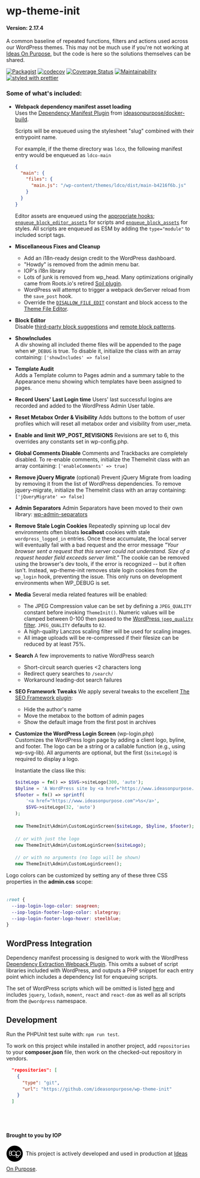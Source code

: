 # wp-theme-init

#### Version: 2.17.4

A common baseline of repeated functions, filters and actions used across our WordPress themes. This may not be much use if you're not working at [Ideas On Purpose](https://www.ideasonpurpose.com), but the code is here so the solutions themselves can be shared.

[![Packagist](https://badgen.net/packagist/v/ideasonpurpose/wp-theme-init)](https://packagist.org/packages/ideasonpurpose/wp-theme-init)
[![codecov](https://codecov.io/gh/ideasonpurpose/wp-theme-init/branch/master/graph/badge.svg)](https://codecov.io/gh/ideasonpurpose/wp-theme-init)
[![Coverage Status](https://coveralls.io/repos/github/ideasonpurpose/wp-theme-init/badge.svg)](https://coveralls.io/github/ideasonpurpose/wp-theme-init)
[![Maintainability](https://api.codeclimate.com/v1/badges/38a14503add2806a99bd/maintainability)](https://codeclimate.com/github/ideasonpurpose/wp-theme-init/maintainability)
[![styled with prettier](https://img.shields.io/badge/styled_with-prettier-ff69b4.svg)](https://github.com/prettier/prettier)

### Some of what's included:

- **Webpack dependency manifest asset loading**<br>
  Uses the [Dependency Manifest Plugin](https://github.com/ideasonpurpose/docker-build/blob/master/lib/DependencyManifestPlugin.js) from [ideasonpurpose/docker-build](https://github.com/ideasonpurpose/docker-build).

  Scripts will be enqueued using the stylesheet "slug" combined with their entrypoint name.

  For example, if the theme directory was `ldco`, the following manifest entry would be enqueued as `ldco-main`

  ```json
  {
    "main": {
      "files": {
        "main.js": "/wp-content/themes/ldco/dist/main-b4216f6b.js"
      }
    }
  }
  ```

  Editor assets are enqueued using the [appropriate hooks](https://developer.wordpress.org/block-editor/how-to-guides/enqueueing-assets-in-the-editor/#editor-content-scripts-and-styles); [`enqueue_block_editor_assets`](https://developer.wordpress.org/reference/hooks/enqueue_block_editor_assets/) for scripts and [`enqueue_block_assets`](https://developer.wordpress.org/reference/hooks/enqueue_block_assets/) for styles. All scripts are enqueued as ESM by adding the `type="module"` to included script tags.

- **Miscellaneous Fixes and Cleanup**
  - Add an i18n-ready design credit to the WordPress dashboard.
  - "Howdy" is removed from the admin menu bar.
  - IOP's i18n library
  - Lots of junk is removed from wp_head. Many optimizations originally came from Roots.io's retired [Soil plugin](https://roots.io/plugins/soil/).
  - WordPress will attempt to trigger a webpack devServer reload from the `save_post` hook.
  - Override the [`DISALLOW_FILE_EDIT`](https://developer.wordpress.org/apis/wp-config-php/#disable-the-plugin-and-theme-file-editor) constant and block access to the [Theme File Editor](https://wordpress.org/documentation/article/appearance-theme-file-editor-screen/).

- **Block Editor**<br>
  Disable [third-party block suggestions](https://developer.wordpress.org/block-editor/reference-guides/filters/editor-filters/#block-directory) and [ remote block patterns](https://developer.wordpress.org/block-editor/reference-guides/filters/editor-filters/#block-patterns).

- **ShowIncludes**<br>
  A div showing all included theme files will be appended to the page when `WP_DEBUG` is true. To disable it, initialize the class with an array containing: `['showIncludes' => false]`

- **Template Audit**<br>
  Adds a Template column to Pages admin and a summary table to the Appearance menu showing which templates have been assigned to pages.

- **Record Users' Last Login time**
  Users' last successful logins are recorded and added to the WordPress Admin User table.

- **Reset Metabox Order & Visibility**
  Adds buttons to the bottom of user profiles which will reset all metabox order and visibility from user_meta.

- **Enable and limit WP_POST_REVISIONS**
  Revisions are set to 6, this overrides any constants set in wp-config.php.

- **Global Comments Disable**
  Comments and Trackbacks are completely disabled. To re-enable comments, initialize the ThemeInit class with an array containing: `['enableComments' => true]`

- **Remove jQuery Migrate** (optional)
  Prevent jQuery Migrate from loading by removing it from the list of WordPress dependencies. To remove jquery-migrate, initialize the ThemeInit class with an array containing: `['jQueryMigrate' => false]`

- **Admin Separators**
  Admin Separators have been moved to their own library: [wp-admin-separators](https://github.com/ideasonpurpose/wp-admin-separators)

- **Remove Stale Login Cookies**
  Repeatedly spinning up local dev environments often bloats **localhost** cookies with stale `wordpress_logged_in` entries. Once these accumulate, the local server will eventually fail with a bad request and the error message _"Your browser sent a request that this server could not understand. Size of a request header field exceeds server limit."_ The cookie can be removed using the browser's dev tools, if the error is recognized -- but it often isn't. Instead, wp-theme-init removes stale login cookies from the `wp_login` hook, preventing the issue. This only runs on development environments when WP_DEBUG is set.

- **Media**
  Several media related features will be enabled:
  - The JPEG Compression value can be set by defining a `JPEG_QUALITY` constant before invoking `ThemeInit()`. Numeric values will be clamped between 0-100 then passed to the [WordPress `jpeg_quality` filter](https://developer.wordpress.org/reference/hooks/jpeg_quality/). `JPEG_QUALITY` defaults to `82`.
  - A high-quality Lanczos scaling filter will be used for scaling images.
  - All image uploads will be re-compressed if their filesize can be reduced by at least 75%.

- **Search**
  A few improvements to native WordPress search
  - Short-circuit search queries <2 characters long
  - Redirect query searches to `/search/`
  - Workaround leading-dot search failures

- **SEO Framework Tweaks**
  We apply several tweaks to the excellent [The SEO Framework plugin](https://theseoframework.com/):
  - Hide the author's name
  - Move the metabox to the bottom of admin pages
  - Show the default image from the first post in archives

- **Customize the WordPress Login Screen** (wp-login.php)<br>
  Customizes the WordPress login page by adding a client logo, byline, and footer. The logo can be a string or a callable function (e.g., using wp-svg-lib). All arguments are optional, but the first (`$siteLogo`) is required to display a logo.

  Instantiate the class like this:

  ```php
  $siteLogo = fn() => $SVG->siteLogo(300, 'auto');
  $byline = 'A WordPress site by <a href="https://www.ideasonpurpose.com">Ideas On Purpose</a>';
  $footer = fn() => sprintf(
      '<a href="https://www.ideasonpurpose.com">%s</a>',
      $SVG->siteLogo(32, 'auto')
  );

  new ThemeInit\Admin\CustomLoginScreen($siteLogo, $byline, $footer);

  // or with just the logo
  new ThemeInit\Admin\CustomLoginScreen($siteLogo);

  // or with no arguments (no logo will be shown)
  new ThemeInit\Admin\CustomLoginScreen();
  ```

Logo colors can be customized by setting any of these three CSS properties in the **admin.css** scope:

```css

:root {
  --iop-login-logo-color: seagreen;
  --iop-login-footer-logo-color: slategray;
  --iop-login-footer-logo-hover: steelblue;
}
```

## WordPress Integration

Dependency manifest processing is designed to work with the WordPress [Dependency Extraction Webpack Plugin](https://developer.wordpress.org/block-editor/reference-guides/packages/packages-dependency-extraction-webpack-plugin/). This omits a subset of script libraries included with WordPress, and outputs a PHP snippet for each entry point which includes a dependency list for enqueuing scripts.

The set of WordPress scripts which will be omitted is listed [here](https://github.com/WordPress/gutenberg/tree/trunk/packages/dependency-extraction-webpack-plugin#webpack) and includes `jquery`, `lodash`, `moment`, `react` and `react-dom` as well as all scripts from the `@wordpress` namespace.

## Development

Run the PHPUnit test suite with: `npm run test`.

To work on this project while installed in another project, add `repositories` to your **composer.json** file, then work on the checked-out repository in vendors.

```json
  "repositories": [
    {
      "type": "git",
      "url": "https://github.com/ideasonpurpose/wp-theme-init"
    }
  ]
```

<!-- START IOP CREDIT BLURB -->

## &nbsp;

#### Brought to you by IOP

<a href="https://www.ideasonpurpose.com"><img src="https://raw.githubusercontent.com/ideasonpurpose/ideasonpurpose/master/iop-logo-white-on-black-88px.png" height="44" align="top" alt="IOP Logo"></a><img src="https://raw.githubusercontent.com/ideasonpurpose/ideasonpurpose/master/spacer.png" align="middle" width="4" height="54"> This project is actively developed and used in production at <a href="https://www.ideasonpurpose.com">Ideas On Purpose</a>.

<!-- END IOP CREDIT BLURB -->

